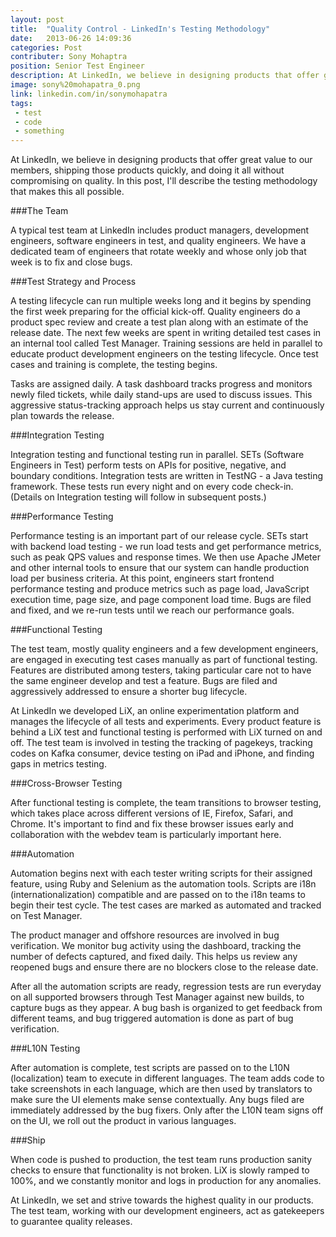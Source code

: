 ```yaml
---
layout: post
title:  "Quality Control - LinkedIn's Testing Methodology"
date:   2013-06-26 14:09:36
categories: Post
contributer: Sony Mohaptra
position: Senior Test Engineer
description: At LinkedIn, we believe in designing products that offer great value to our members, shipping those products quickly, and doing it all without compromising on quality.
image: sony%20mohapatra_0.png
link: linkedin.com/in/sonymohapatra
tags: 
 - test 
 - code 
 - something
---
```


At LinkedIn, we believe in designing products that offer great value to our members, shipping those products quickly, and doing it all without compromising on quality. In this post, I'll describe the testing methodology that makes this all possible.

###The Team

A typical test team at LinkedIn includes product managers, development engineers, software engineers in test, and quality engineers. We have a dedicated team of engineers that rotate weekly and whose only job that week is to fix and close bugs.

###Test Strategy and Process

A testing lifecycle can run multiple weeks long and it begins by spending the first week preparing for the official kick-off. Quality engineers do a product spec review and create a test plan along with an estimate of the release date. The next few weeks are spent in writing detailed test cases in an internal tool called Test Manager. Training sessions are held in parallel to educate product development engineers on the testing lifecycle. Once test cases and training is complete, the testing begins.

Tasks are assigned daily. A task dashboard tracks progress and monitors newly filed tickets, while daily stand-ups are used to discuss issues. This aggressive status-tracking approach helps us stay current and continuously plan towards the release. 

###Integration Testing

Integration testing and functional testing run in parallel. SETs (Software Engineers in Test) perform tests on APIs for positive, negative, and boundary conditions. Integration tests are written in TestNG - a Java testing framework. These tests run every night and on every code check-in. (Details on Integration testing will follow in subsequent posts.)

###Performance Testing

Performance testing is an important part of our release cycle. SETs start with backend load testing - we run load tests and get performance metrics, such as peak QPS values and response times. We then use Apache JMeter and other internal tools to ensure that our system can handle production load per business criteria. At this point, engineers start frontend performance testing and produce metrics such as page load, JavaScript execution time, page size, and page component load time. Bugs are filed and fixed, and we re-run tests until we reach our performance goals.

###Functional Testing

The test team, mostly quality engineers and a few development engineers, are engaged in executing test cases manually as part of functional testing. Features are distributed among testers, taking particular care not to have the same engineer develop and test a feature. Bugs are filed and aggressively addressed to ensure a shorter bug lifecycle.

At LinkedIn we developed LiX, an online experimentation platform and manages the lifecycle of all tests and experiments. Every product feature is behind a LiX test and functional testing is performed with LiX turned on and off. The test team is involved in testing the tracking of pagekeys, tracking codes on Kafka consumer, device testing on iPad and iPhone, and finding gaps in metrics testing.

###Cross-Browser Testing

After functional testing is complete, the team transitions to browser testing, which takes place across different versions of IE, Firefox, Safari, and Chrome. It's important to find and fix these browser issues early and collaboration with the webdev team is particularly important here.

###Automation

Automation begins next with each tester writing scripts for their assigned feature, using Ruby and Selenium as the automation tools. Scripts are i18n (internationalization) compatible and are passed on to the i18n teams to begin their test cycle. The test cases are marked as automated and tracked on Test Manager.

The product manager and offshore resources are involved in bug verification. We monitor bug activity using the dashboard, tracking the number of defects captured, and fixed daily. This helps us review any reopened bugs and ensure there are no blockers close to the release date.

After all the automation scripts are ready, regression tests are run everyday on all supported browsers through Test Manager against new builds, to capture bugs as they appear. A bug bash is organized to get feedback from different teams, and bug triggered automation is done as part of bug verification.

###L10N Testing

After automation is complete, test scripts are passed on to the L10N (localization) team to execute in different languages. The team adds code to take screenshots in each language, which are then used by translators to make sure the UI elements make sense contextually. Any bugs filed are immediately addressed by the bug fixers. Only after the L10N team signs off on the UI, we roll out the product in various languages.

###Ship

When code is pushed to production, the test team runs production sanity checks to ensure that functionality is not broken. LiX is slowly ramped to 100%, and we constantly monitor and logs in production for any anomalies.

At LinkedIn, we set and strive towards the highest quality in our products. The test team, working with our development engineers, act as gatekeepers to guarantee quality releases.
